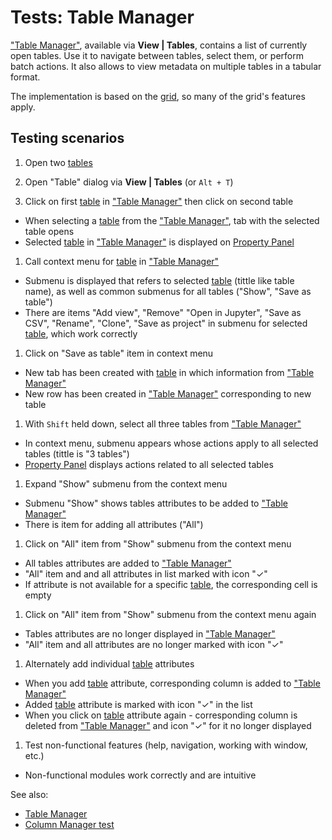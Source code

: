 <!-- TITLE: Tests: Table Manager -->
<!-- SUBTITLE: -->

# Tests: Table Manager

["Table Manager"](table-manager.md), available via **View | Tables**, contains a list of currently open tables. Use it
to navigate between tables, select them, or perform batch actions. It also allows to view metadata on multiple tables in
a tabular format.

The implementation is based on the [grid](../visualize/viewers/grid.md), so many of the grid's features apply.

## Testing scenarios

1. Open two [tables](table.md)

1. Open "Table" dialog via **View | Tables** (or ```Alt + T```)

1. Click on first [table](table.md) in ["Table Manager"](table-manager.md) then click on second table

* When selecting a [table](table.md) from the ["Table Manager"](table-manager.md), tab with the selected table opens
* Selected [table](table.md) in ["Table Manager"](table-manager.md) is displayed
  on [Property Panel](../datagrok/navigation.md#properties)

1. Call context menu for [table](table.md) in ["Table Manager"](table-manager.md)

* Submenu is displayed that refers to selected [table](table.md) (tittle like table name), as well as common submenus
  for all tables ("Show", "Save as table")
* There are items "Add view", "Remove" "Open in Jupyter", "Save as CSV", "Rename", "Clone", "Save as project" in submenu
  for selected [table](table.md), which work correctly

1. Click on "Save as table" item in context menu

* New tab has been created with [table](table.md) in which information from
  ["Table Manager"](table-manager.md)
* New row has been created in ["Table Manager"](table-manager.md) corresponding to new table

1. With ```Shift``` held down, select all three tables from ["Table Manager"](table-manager.md)

* In context menu, submenu appears whose actions apply to all selected tables (tittle is "3 tables")
* [Property Panel](../datagrok/navigation.md#properties) displays actions related to all selected tables

1. Expand "Show" submenu from the context menu

* Submenu "Show" shows tables attributes to be added to ["Table Manager"](table-manager.md)
* There is item for adding all attributes ("All")

1. Click on "All" item from "Show" submenu from the context menu

* All tables attributes are added to ["Table Manager"](table-manager.md)
* "All" item and and all attributes in list marked with icon "✓"
* If attribute is not available for a specific [table](table.md), the corresponding cell is empty

1. Click on "All" item from "Show" submenu from the context menu again

* Tables attributes are no longer displayed in ["Table Manager"](table-manager.md)
* "All" item and all attributes are no longer marked with icon "✓"

1. Alternately add individual [table](table.md) attributes

* When you add [table](table.md) attribute, corresponding column is added to ["Table Manager"](table-manager.md)
* Added [table](table.md) attribute is marked with icon "✓" in the list
* When you click on [table](table.md) attribute again - corresponding column is deleted from
  ["Table Manager"](table-manager.md) and icon "✓" for it no longer displayed

1. Test non-functional features (help, navigation, working with window, etc.)

* Non-functional modules work correctly and are intuitive

See also:

* [Table Manager](table-manager.md)
* [Column Manager test](../explore/column-manager-test.md)
